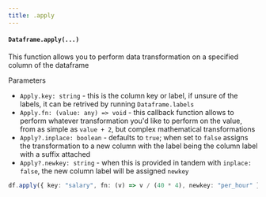```yaml
---
title: .apply
---
```


#### `Dataframe.apply(...)`
This function allows you to perform data transformation on a specified column of the dataframe

Parameters

- `Apply.key: string` - this is the column key or label, if unsure of the labels, it can be retrived by running `Dataframe.labels`
- `Apply.fn: (value: any) => void` - this callback function allows to perform whatever transformation you'd like to perform on the value, from as simple as `value + 2`, but complex mathematical transformations
- `Apply?.inplace: boolean` - defaults to `true`; when set to `false` assigns the transformation to a new column with the label being the column label with a suffix attached
- `Apply?.newkey: string` - when this is provided in tandem with `inplace: false`, the new column label will be assigned `newkey`

```typescript
df.apply({ key: "salary", fn: (v) => v / (40 * 4), newkey: "per_hour" });
```
